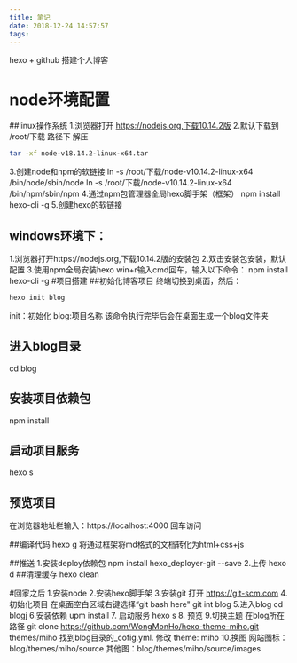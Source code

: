```yaml
---
title: 笔记
date: 2018-12-24 14:57:57
tags:
---
```

hexo + github 搭建个人博客
# node环境配置
##linux操作系统
1.浏览器打开 https://nodejs.org,下载10.14.2版
2.默认下载到 /root/下载 路径下 解压
```bash
tar -xf node-v18.14.2-linux-x64.tar
```
3.创建node和npm的软链接
    ln -s /root/下载/node-v10.14.2-linux-x64
    /bin/node/sbin/node
    ln -s /root/下载/node-v10.14.2-linux-x64
    /bin/npm/sbin/npm
4.通过npm包管理器全局hexo脚手架（框架）
    npm install hexo-cli -g
5.创建hexo的软链接

## windows环境下：
1.浏览器打开https://nodejs.org,下载10.14.2版的安装包
2.双击安装包安装，默认配置
3.使用npm全局安装hexo
    win+r输入cmd回车，输入以下命令：
    npm install hexo-cli -g
#项目搭建
##初始化博客项目
终端切换到桌面，然后：
```bash
hexo init blog
```
init：初始化
blog:项目名称
该命令执行完毕后会在桌面生成一个blog文件夹
## 进入blog目录
cd blog
## 安装项目依赖包
npm install
## 启动项目服务
hexo s
## 预览项目
在浏览器地址栏输入：https://localhost:4000 回车访问

##编译代码
 hexo g 将通过框架将md格式的文档转化为html+css+js

##推送
1.安装deploy依赖包
npm install hexo_deployer-git --save
2.上传
hexo d
##清理缓存
hexo clean


#回家之后
1.安装node
2.安装hexo脚手架
3.安装git
    打开 https://git-scm.com
4.初始化项目
在桌面空白区域右键选择“git bash here"
git int blog
5.进入blog
    cd blogj
6.安装依赖
    upm install
7. 启动服务
  hexo s
8. 预览
9.切换主题
    在blog所在路径
    git clone https://github.com/WongMonHo/hexo-theme-miho.git themes/miho
    找到blog目录的_cofig.yml. 修改 theme: miho
10.换图
网站图标：blog/themes/miho/source
其他图：blog/themes/miho/source/images